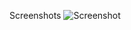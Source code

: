 Screenshots
![Screenshot](https://github.com/TheDzejkob/Welcome-android-kotlin-appka/blob/main/Snímek%20obrazovky%202025-05-19%20200158.png)
